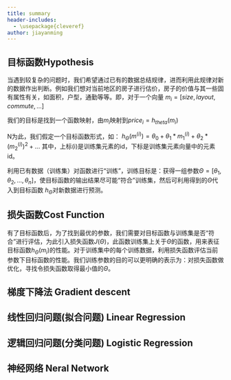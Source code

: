 ```yaml
---
title: summary
header-includes:
  - \usepackage{cleveref}
author: jiayanming
---
```


## 目标函数Hypothesis
当遇到较复杂的问题时，我们希望通过已有的数据总结规律，进而利用此规律对新的数据作出判断。例如我们想对当前地区的房子进行估价，房子的价值与其一些固有属性有关，如面积，户型，通勤等等。即，对于一个向量 
$m_i = [size, layout, commute, ...]$

我们的目标是找到一个函数映射，由$m_i$映射到$price_i = h_{theta}(m_i)$

N为此，我们假定一个目标函数形式，如：
	$h_{\Theta}(m^{(i)}) = \theta_0 + \theta_1 * m^{(i)}_1 + \theta_2 * (m^{(i)}_2)^2 + ...$
其中，上标(i)是训练集元素的id，下标是训练集元素向量中的元素id。

利用已有数据（训练集）对函数进行“训练”，训练目标是：获得一组参数$\Theta = [\theta_1, \theta_2, ..., \theta_n]$，使目标函数的输出结果尽可能“符合”训练集，然后可利用得到的$\Theta$代入到目标函数 $h_{\Theta}$对新数据进行预测。

## 损失函数Cost Function
有了目标函数后，为了找到最优的参数，我们需要对目标函数与训练集是否“符合”进行评估，为此引入损失函数$J(\Theta)$，此函数训练集上关于$\Theta$的函数，用来表征目标函数$h_{\Theta}(m_i)$的性能。对于训练集中的每个训练数据，利用损失函数评估当前参数下目标函数的性能。我们训练参数的目的可以更明确的表示为：对损失函数做优化，寻找令损失函数取得最小值的$\Theta$。

## 梯度下降法 Gradient descent


## 线性回归问题(拟合问题) Linear Regression

## 逻辑回归问题(分类问题) Logistic Regression

## 神经网络 Neral Network


